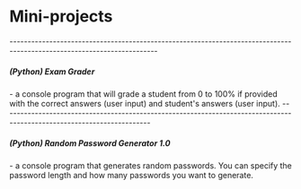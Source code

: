 <h1>Mini-projects</h1>
 -----------------------------------------------------------------------------------------------------------------------

<h5>(Python) Exam Grader</h5> - a console program that will grade a student from 0 to 100% if provided with the correct answers (user input) and student's answers (user input). 
 -----------------------------------------------------------------------------------------------------------------------
<h5>(Python) Random Password Generator 1.0</h5> - a console program that generates random passwords. You can specify the password length and how many passwords you want to generate.

